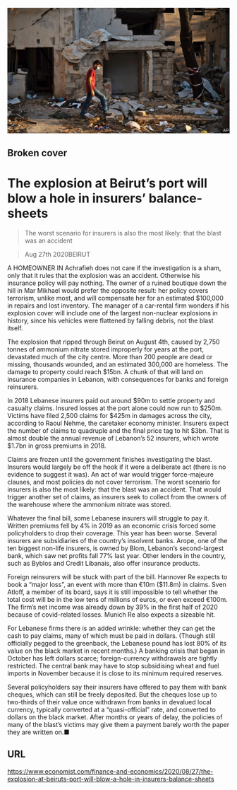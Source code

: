 ![](./images/20200829_FNP002_0.jpg)

## Broken cover

# The explosion at Beirut’s port will blow a hole in insurers’ balance-sheets

> The worst scenario for insurers is also the most likely: that the blast was an accident

> Aug 27th 2020BEIRUT

A  HOMEOWNER IN Achrafieh does not care if the investigation is a sham, only that it rules that the explosion was an accident. Otherwise his insurance policy will pay nothing. The owner of a ruined boutique down the hill in Mar Mikhael would prefer the opposite result: her policy covers terrorism, unlike most, and will compensate her for an estimated $100,000 in repairs and lost inventory. The manager of a car-rental firm wonders if his explosion cover will include one of the largest non-nuclear explosions in history, since his vehicles were flattened by falling debris, not the blast itself.

The explosion that ripped through Beirut on August 4th, caused by 2,750 tonnes of ammonium nitrate stored improperly for years at the port, devastated much of the city centre. More than 200 people are dead or missing, thousands wounded, and an estimated 300,000 are homeless. The damage to property could reach $15bn. A chunk of that will land on insurance companies in Lebanon, with consequences for banks and foreign reinsurers.

In 2018 Lebanese insurers paid out around $90m to settle property and casualty claims. Insured losses at the port alone could now run to $250m. Victims have filed 2,500 claims for $425m in damages across the city, according to Raoul Nehme, the caretaker economy minister. Insurers expect the number of claims to quadruple and the final price tag to hit $3bn. That is almost double the annual revenue of Lebanon’s 52 insurers, which wrote $1.7bn in gross premiums in 2018.

Claims are frozen until the government finishes investigating the blast. Insurers would largely be off the hook if it were a deliberate act (there is no evidence to suggest it was). An act of war would trigger force-majeure clauses, and most policies do not cover terrorism. The worst scenario for insurers is also the most likely: that the blast was an accident. That would trigger another set of claims, as insurers seek to collect from the owners of the warehouse where the ammonium nitrate was stored.

Whatever the final bill, some Lebanese insurers will struggle to pay it. Written premiums fell by 4% in 2019 as an economic crisis forced some policyholders to drop their coverage. This year has been worse. Several insurers are subsidiaries of the country’s insolvent banks. Arope, one of the ten biggest non-life insurers, is owned by Blom, Lebanon’s second-largest bank, which saw net profits fall 77% last year. Other lenders in the country, such as Byblos and Credit Libanais, also offer insurance products.

Foreign reinsurers will be stuck with part of the bill. Hannover Re expects to book a “major loss”, an event with more than €10m ($11.8m) in claims. Sven Atloff, a member of its board, says it is still impossible to tell whether the total cost will be in the low tens of millions of euros, or even exceed €100m. The firm’s net income was already down by 39% in the first half of 2020 because of covid-related losses. Munich Re also expects a sizeable hit.

For Lebanese firms there is an added wrinkle: whether they can get the cash to pay claims, many of which must be paid in dollars. (Though still officially pegged to the greenback, the Lebanese pound has lost 80% of its value on the black market in recent months.) A banking crisis that began in October has left dollars scarce; foreign-currency withdrawals are tightly restricted. The central bank may have to stop subsidising wheat and fuel imports in November because it is close to its minimum required reserves.

Several policyholders say their insurers have offered to pay them with bank cheques, which can still be freely deposited. But the cheques lose up to two-thirds of their value once withdrawn from banks in devalued local currency, typically converted at a “quasi-official” rate, and converted to dollars on the black market. After months or years of delay, the policies of many of the blast’s victims may give them a payment barely worth the paper they are written on.■

## URL

https://www.economist.com/finance-and-economics/2020/08/27/the-explosion-at-beiruts-port-will-blow-a-hole-in-insurers-balance-sheets
